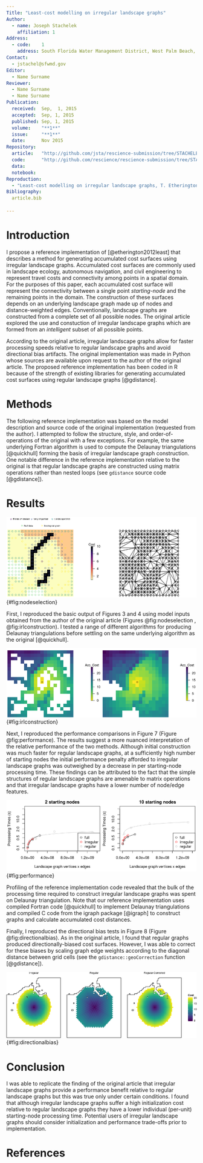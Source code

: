 ```yaml
---
Title: "Least-cost modelling on irregular landscape graphs"
Author:
  - name: Joseph Stachelek
    affiliation: 1
Address:
  - code:    1
    address: South Florida Water Management District, West Palm Beach, Florida, USA
Contact:
  - jstachel@sfwmd.gov
Editor:
  - Name Surname
Reviewer:
  - Name Surname
  - Name Surname
Publication:
  received:  Sep,  1, 2015
  accepted:  Sep, 1, 2015
  published: Sep, 1, 2015
  volume:    "**1**"
  issue:     "**1**"
  date:      Nov 2015
Repository:
  article:   "http://github.com/jsta/rescience-submission/tree/STACHELEK"
  code:      "http://github.com/rescience/rescience-submission/tree/STACHELEK/code"
  data:      
  notebook:  
Reproduction:
  - "Least-cost modelling on irregular landscape graphs, T. Etherington, Landscape Ecology, 2012."
Bibliography:
  article.bib

---
```


# Introduction

I propose a reference implementation of [@etherington2012least] that describes a method for generating accumulated cost surfaces using irregular landscape graphs. Accumulated cost surfaces are commonly used in landscape ecology, autonomous navigation, and civil engineering to represent travel costs and connectivity among points in a spatial domain. For the purposes of this paper, each accumulated cost surface will represent the connectivity between a single point _starting-node_ and the remaining points in the domain. The construction of these surfaces depends on an underlying landscape graph made up of nodes and distance-weighted edges. Conventionally, landscape graphs are constructed from a complete set of all possible nodes. The original article explored the use and constuction of irregular landscape graphs which are formed from an _intelligent_ subset of all possible points.

According to the original article, irregular landscape graphs allow for faster processing speeds relative to regular landscape graphs and avoid directional bias artifacts. The original implementation was made in Python whose sources are available upon request to the author of the original article. The proposed reference implementation has been coded in R because of the strength of existing libraries for generating accumulated cost surfaces using regular landscape graphs [@gdistance]. 

# Methods

The following reference implementation was based on the model description and source code of the original implementation (requested from the author). I attempted to follow the structure, style, and order-of-operations of the original with a few exceptions. For example, the same underlying Fortran algorithm is used to compute the Delaunay triangulations [@quickhull] forming the basis of irregular landscape graph construction. One notable difference in the reference implementation relative to the original is that regular landscape graphs are constructed using matrix operations rather than nested loops (see `gdistance` source code [@gdistance]). 

# Results

![Node-edge selection ensures that all relevant landscape features are retained in the accumulated cost surface. Note that the triangulation in the second panel incudes Null data nodes. These are trimmed prior to construction of the final graph.](node-edge_selection.png) {#fig:nodeselection}

First, I reproduced the basic output of Figures 3 and 4 using model inputs obtained from the author of the original article (Figures @fig:nodeselection , @fig:irlconstruction). I tested a range of different algorithms for producing Delaunay triangulations before settling on the same underlying algorithm as the original [@quickhull].

![Accumlated cost surface construction begins by traversing the graph from the starting-node (open circle) to the remaining points in the landscape graph. In the final step, missing nodes are imputed according to a nearest neighbor selection.](irl-construction.png) {#fig:irlconstruction}

Next, I reproduced the performance comparisons in Figure 7 (Figure @fig:performance). The results suggest a more nuanced interpretation of the relative performance of the two methods. Although initial construction was much faster for regular landscape graphs, at a sufficiently high number of starting nodes the initial performance penalty afforded to irregular landscape graphs was outweighed by a decrease in per starting-node processing time. These findings can be attributed to the fact that the simple structures of regular landscape graphs are amenable to matrix operations and that irregular landscape graphs have a lower number of node/edge features.

![Performance comparisons between regular and irregular landscape graphs. Note that for only two source cells, the performance benefit realized by the irregular landscape graph was outweighed by a higher initialization cost.](processing-speed.png) {#fig:performance}

Profiling of the reference implementation code revealed that the bulk of the processing time required to construct irregular landscape graphs was spent on Delaunay triangulation. Note that our reference implementation uses compiled Fortran code [@quickhull] to implement Delaunay triangulations and compiled C code from the igraph package [@igraph] to construct graphs and calculate accumulated cost distances. 

Finally, I reproduced the directional bias tests in Figure 8 (Figure @fig:directionalbias). As in the original article, I found that regular graphs produced directionally-biased cost surfaces. However, I was able to correct for these biases by scaling graph edge weights according to the diagonal distance between grid cells (see the `gdistance::geoCorrection` function [@gdistance]).

![Comparison of directional bias between irregular, regular, and corrected-regular landscape graphs.](directional_bias-1.png) {#fig:directionalbias}

# Conclusion

I was able to replicate the finding of the original article that irregular landscape graphs provide a performance benefit relative to regular landscape graphs but this was true only under certain conditions. I found that although irregular landscape graphs suffer a high initialization cost relative to regular landscape graphs they have a lower individual (per-unit) starting-node processing time. Potential users of irregular landscape graphs should consider initialization and performance trade-offs prior to implementation.

# References
